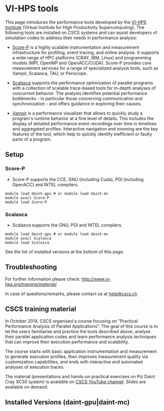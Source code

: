 # VI-HPS tools

This page introduces the performance tools developed by the [VI-HPS Institute](http://www.vi-hps.org/tools/)
(Virtual Institute for High Productivity Supercomputing). The following tools
are installed on CSCS systems and can assist developers of simulation codes to
address their needs in performance analysis:

* [Score-P](http://www.vi-hps.org/tools/score-p.html) 
is a highly scalable instrumentation and measurement infrastructure
for profiling, event tracing, and online analysis. It supports a wide range of
HPC platforms (CRAY, IBM, Linux) and programming models (MPI, OpenMP and
OpenACC/CUDA). Score-P provides core measurement services for a range of
specialized analysis tools, such as Vampir, Scalasca, TAU, or Periscope.

* [Scalasca](http://www.vi-hps.org/tools/scalasca.html) supports the
performance optimization of parallel programs with a collection of scalable
trace-based tools for in-depth analyses of concurrent behavior. The analysis
identifies potential performance bottlenecks - in particular those concerning
communication and synchronization - and offers guidance in exploring their
causes.

* [Vampir](http://www.vi-hps.org/tools/vampir.html) is a performance visualizer
that allows to quickly study a program's runtime behavior at a fine level of
details. This includes the display of detailed performance event recordings
over time in timelines and aggregated profiles. Interactive navigation and
zooming are the key features of the tool, which help to quickly identify
inefficient or faulty parts of a program.


## Setup

### Score-P
* Score-P supports the CCE, GNU (including Cuda), PGI (including OpenACC) and INTEL compilers.

```
module load daint-gpu # or module load daint-mc
module avail Score-P
module load Score-P
```

### Scalasca
* Scalasca supports the GNU, PGI and INTEL compilers.

```
module load daint-gpu # or module load daint-mc
module avail Scalasca 
module load Scalasca 
```

See the list of installed versions at the bottom of this page.

## Troubleshooting

For further information please check: http://www.vi-hps.org/training/material/

In case of questions/remarks, please contact us at [help@cscs.ch](mailto:help@cscs.ch)

## CSCS training material

In October 2014, CSCS organised a course focusing on "Practical Performance
Analysis of Parallel Applications". The goal of this course is to let the users
familiarise and practice the tools described above, analyse their parallel
application codes and learn performance analysis techniques that can improve
their execution performance and scalability.

The course starts with basic application instrumentation and measurement to
generate execution profiles, then improves measurement quality via
customization capabilities, and ends with interactive and automated analyses of
execution traces.

The material (presentations and hands-on practical exercises on Piz Daint Cray
XC30 system) is available on [CSCS YouTube channel](http://www.youtube.com/playlist?list=PL1tk5lGm7zvSfjUIYtfUwd0bJcKAWVIw4).
Slides are available on demand.

## Installed Versions (daint-gpu|daint-mc)
